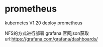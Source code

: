 # prometheus
kubernetes V1.20 deploy prometheus

NFS的方式进行部署
grafana 官网json获取url:https://grafana.com/grafana/dashboards/
